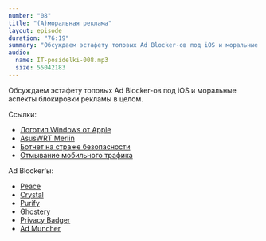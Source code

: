 ```yaml
---
number: "08"
title: "(А)моральная реклама"
layout: episode
duration: "76:19"
summary: "Обсуждаем эстафету топовых Ad Blocker-ов под iOS и моральные аспекты блокировки рекламы в целом."
audio:
  name: IT-posidelki-008.mp3
  size: 55042183
---
```


Обсуждаем эстафету топовых Ad Blocker-ов под iOS и моральные аспекты блокировки рекламы в целом.

Ссылки:

* [Логотип Windows от Apple](https://twitter.com/vcru/status/651036177752059904)
* [AsusWRT Merlin](https://github.com/RMerl/asuswrt-merlin)
* [Ботнет на страже безопасности](http://www.symantec.com/connect/blogs/there-internet-things-vigilante-out-there)
* [Отмывание мобильного трафика](http://habrahabr.ru/company/apps4all/blog/225409/)

Ad Blocker'ы:

* [Peace](http://www.marco.org/2015/09/18/just-doesnt-feel-good)
* [Crystal](http://digiday.com/publishers/ad-blocking-crystal)
* [Purify](https://www.purify-app.com)
* [Ghostery](https://www.ghostery.com)
* [Privacy Badger](https://www.eff.org/privacybadger)
* [Ad Muncher](http://www.murrayhurps.com/blog/ad-muncher-version-5)
